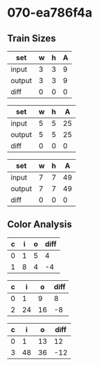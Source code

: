 # 070-ea786f4a
## Train Sizes

|set|w|h|A|
|---|---|---|---|
|input|3|3|9|
|output|3|3|9|
|diff|0|0|0|


|set|w|h|A|
|---|---|---|---|
|input|5|5|25|
|output|5|5|25|
|diff|0|0|0|


|set|w|h|A|
|---|---|---|---|
|input|7|7|49|
|output|7|7|49|
|diff|0|0|0|


## Color Analysis

|c|i|o|diff|
|---|---|---|---|
|0|1|5|4|
|1|8|4|-4|


|c|i|o|diff|
|---|---|---|---|
|0|1|9|8|
|2|24|16|-8|


|c|i|o|diff|
|---|---|---|---|
|0|1|13|12|
|3|48|36|-12|

